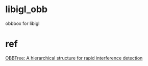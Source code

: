 # libigl_obb
obbbox for libigl

# ref
[OBBTree: A hierarchical structure for rapid interference detection](https://dl.acm.org/doi/pdf/10.1145/237170.237244)
